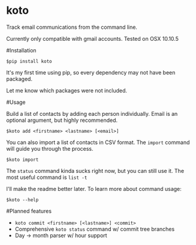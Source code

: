 # koto
Track email communications from the command line.

Currently only compatible with gmail accounts.  Tested on OSX 10.10.5 

#Installation

```
$pip install koto
```

It's my first time using pip, so every dependency may not have been packaged.

Let me know which packages were not included.


#Usage

Build a list of contacts by adding each person individually.  Email is an optional argument, but highly recommended.

```
$koto add <firstname> <lastname> [<email>]
```

You can also import a list of contacts in CSV format.  The `import` command will guide you through the process.

```
$koto import
````

The `status` command kinda sucks right now, but you can still use it.  The most useful command is `list -t`

I'll make the readme better later.  To learn more about command usage:

```
$koto --help
```

#Planned features

- `koto commit <firstname> [<lastname>] <commit>`
- Comprehensive `koto status` command w/ commit tree branches
- Day -> month parser w/ hour support
